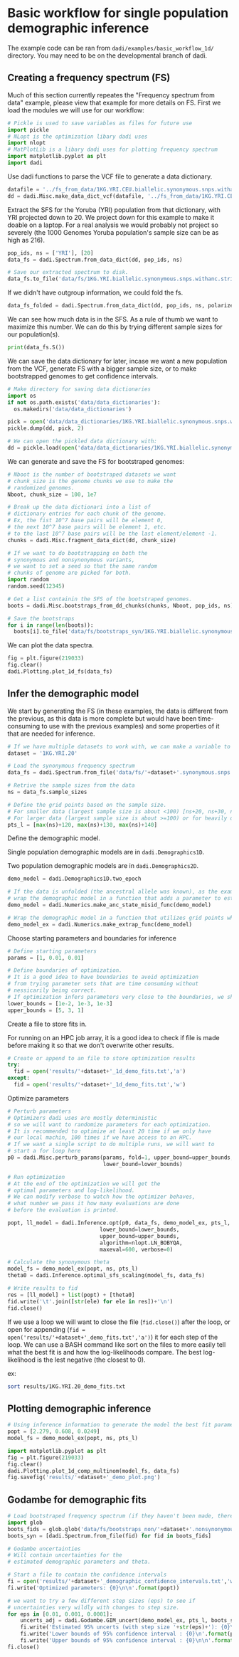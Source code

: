 # Basic workflow for single population demographic inference
The example code can be ran from `dadi/examples/basic_workflow_1d/` directory. You may need to be on the developmental branch of dadi.

## Creating a frequency spectrum (FS)
Much of this section currently repeates the "Frequency spectrum from data" example, please view that example for more details on FS.
First we load the modules we will use for our workflow:
```python
# Pickle is used to save variables as files for future use
import pickle
# NLopt is the optimization libary dadi uses
import nlopt
# MatPlotLib is a libary dadi uses for plotting frequency spectrum
import matplotlib.pyplot as plt
import dadi
```

Use dadi functions to parse the VCF file to generate a data dictionary.
```python
datafile = '../fs_from_data/1KG.YRI.CEU.biallelic.synonymous.snps.withanc.strict.subset.vcf.gz'
dd = dadi.Misc.make_data_dict_vcf(datafile, '../fs_from_data/1KG.YRI.CEU.popfile.txt')
```

Extract the SFS for the Yoruba (YRI) population from that dictionary, with YRI projected down to 20. 
We project down for this example to make it doable on a laptop. 
For a real analysis we would probably not project so severely (the 1000 Genomes Yoruba population's sample size can be as high as 216).
```python
pop_ids, ns = ['YRI'], [20]
data_fs = dadi.Spectrum.from_data_dict(dd, pop_ids, ns)

# Save our extracted spectrum to disk.
data_fs.to_file('data/fs/1KG.YRI.biallelic.synonymous.snps.withanc.strict.subset.fs')
```

If we didn't have outgroup information, we could fold the fs.
```python
data_fs_folded = dadi.Spectrum.from_data_dict(dd, pop_ids, ns, polarized=False)
```

We can see how much data is in the SFS. 
As a rule of thumb we want to maximize this number. 
We can do this by trying different sample sizes for our population(s).
```python
print(data_fs.S())
```

We can save the data dictionary for later, incase we want a new population from the VCF, generate FS with a bigger sample size, or to make bootstrapped genomes to get confidence intervals.
```python
# Make directory for saving data dictionaries
import os
if not os.path.exists('data/data_dictionaries'):
  os.makedirs('data/data_dictionaries')

pick = open('data/data_dictionaries/1KG.YRI.biallelic.synonymous.snps.withanc.strict.subset.bpkl','wb')
pickle.dump(dd, pick, 2)

# We can open the pickled data dictionary with:
dd = pickle.load(open('data/data_dictionaries/1KG.YRI.biallelic.synonymous.snps.withanc.strict.subset.bpkl','rb'))
```

We can generate and save the FS for bootstraped genomes:
```python
# Nboot is the number of bootstraped datasets we want
# chunk_size is the genome chunks we use to make the
# randomized genomes.
Nboot, chunk_size = 100, 1e7

# Break up the data dictionari into a list of
# dictionary entries for each chunk of the genome.
# Ex, the fist 10^7 base pairs will be element 0,
# the next 10^7 base pairs will be element 1, etc.
# to the last 10^7 base pairs will be the last element/element -1.
chunks = dadi.Misc.fragment_data_dict(dd, chunk_size)

# If we want to do bootstrapping on both the
# synonymous and nonsynonymous variants,
# we want to set a seed so that the same random
# chunks of genome are picked for both.
import random
random.seed(12345)

# Get a list containin the SFS of the bootstraped genomes.
boots = dadi.Misc.bootstraps_from_dd_chunks(chunks, Nboot, pop_ids, ns)

# Save the bootstraps
for i in range(len(boots)):
  boots[i].to_file('data/fs/bootstraps_syn/1KG.YRI.biallelic.synonymous.snps.withanc.strict.subset.boot_{0}.fs'.format(str(i)))
```

We can plot the data spectra.
```python
fig = plt.figure(219033)
fig.clear()
dadi.Plotting.plot_1d_fs(data_fs)
```

## Infer the demographic model
We start by generating the FS (in these examples, the data is different from the previous, as this data is more complete but would have been time-consuming to use with the previous examples) and some properties of it that are needed for inference.
```python
# If we have multiple datasets to work with, we can make a variable to store the name of the dataset that we can easily change and redo the inference with a different dataset.
dataset = '1KG.YRI.20'

# Load the synonymous frequency spectrum
data_fs = dadi.Spectrum.from_file('data/fs/'+dataset+'.synonymous.snps.unfold.fs')

# Retrive the sample sizes from the data
ns = data_fs.sample_sizes

# Define the grid points based on the sample size.
# For smaller data (largest sample size is about <100) [ns+20, ns+30, ns+40] is a good starting point.
# For larger data (largest sample size is about >=100) or for heavily down projected data [ns+100, ns+110, ns+120] is a good starting point.
pts_l = [max(ns)+120, max(ns)+130, max(ns)+140]
```

Define the demographic model.

Single population demographic models are in ```dadi.Demographics1D```.

Two population demographic models are in ```dadi.Demographics2D```.
```python
demo_model = dadi.Demographics1D.two_epoch

# If the data is unfolded (the ancestral allele was known), as the example data is,
# wrap the demographic model in a function that adds a parameter to estimate the rate of misidentification.
demo_model = dadi.Numerics.make_anc_state_misid_func(demo_model)

# Wrap the demographic model in a function that utilizes grid points which increases dadi's ability to more accurately generate a model frequency spectrum.
demo_model_ex = dadi.Numerics.make_extrap_func(demo_model)
```

Choose starting parameters and boundaries for inference
```python
# Define starting parameters
params = [1, 0.01, 0.01]

# Define boundaries of optimization.
# It is a good idea to have boundaries to avoid optimization
# from trying parameter sets that are time consuming without
# nessicarily being correct.
# If optimization infers parameters very close to the boundaries, we should increase them.
lower_bounds = [1e-2, 1e-3, 1e-3]
upper_bounds = [5, 3, 1]
```
Create a file to store fits in.

For running on an HPC job array, it is a good idea to
check if file is made before making it so
that we don't overwrite other results.
```python
# Create or append to an file to store optimization results
try:
  fid = open('results/'+dataset+'_1d_demo_fits.txt','a')
except:
  fid = open('results/'+dataset+'_1d_demo_fits.txt','w')
```
Optimize parameters
```python
# Perturb parameters
# Optimizers dadi uses are mostly deterministic
# so we will want to randomize parameters for each optimization.
# It is recommended to optimize at least 20 time if we only have
# our local machin, 100 times if we have access to an HPC.
# If we want a single script to do multiple runs, we will want to
# start a for loop here
p0 = dadi.Misc.perturb_params(params, fold=1, upper_bound=upper_bounds,
                              lower_bound=lower_bounds)

# Run optimization
# At the end of the optimization we will get the
# optimal parameters and log-likelihood.
# We can modify verbose to watch how the optimizer behaves,
# what number we pass it how many evaluations are done
# before the evaluation is printed.

popt, ll_model = dadi.Inference.opt(p0, data_fs, demo_model_ex, pts_l,
                             lower_bound=lower_bounds,
                             upper_bound=upper_bounds,
                             algorithm=nlopt.LN_BOBYQA,
                             maxeval=600, verbose=0)

# Calculate the synonymous theta
model_fs = demo_model_ex(popt, ns, pts_l)
theta0 = dadi.Inference.optimal_sfs_scaling(model_fs, data_fs)

# Write results to fid
res = [ll_model] + list(popt) + [theta0]
fid.write('\t'.join([str(ele) for ele in res])+'\n')
fid.close()
```

If we use a loop we will want to close the file (```fid.close()```) after the loop, or open for appending (```fid = open('results/'+dataset+'_demo_fits.txt','a')```) it for each step of the loop.
We can use a BASH command like sort on the files to more easily tell what the
best fit is and how the log-likelihoods compare. The best log-likelihood is the lest negative (the closest to 0).

ex:
```bash
sort results/1KG.YRI.20_demo_fits.txt
```
## Plotting demographic inference
```python
# Using inference information to generate the model the best fit parameters with the two_epoch model is [2.279, 0.608, 0.0249]
popt = [2.279, 0.608, 0.0249]
model_fs = demo_model_ex(popt, ns, pts_l)

import matplotlib.pyplot as plt
fig = plt.figure(219033)
fig.clear()
dadi.Plotting.plot_1d_comp_multinom(model_fs, data_fs)
fig.savefig('results/'+dataset+'_demo_plot.png')
```

## Godambe for demographic fits
```python
# Load bootstraped frequency spectrum (if they haven't been made, there is an example in the "Creating a frequency spectrum" section)
import glob
boots_fids = glob.glob('data/fs/bootstraps_non/'+dataset+'.nonsynonymous.snps.unfold.boot_*.fs')
boots_syn = [dadi.Spectrum.from_file(fid) for fid in boots_fids]

# Godambe uncertainties
# Will contain uncertainties for the
# estimated demographic parameters and theta.

# Start a file to contain the confidence intervals
fi = open('results/'+dataset+'_demographic_confidence_intervals.txt','w')
fi.write('Optimized parameters: {0}\n\n'.format(popt))

# we want to try a few different step sizes (eps) to see if
# uncertainties very wildly with changes to step size.
for eps in [0.01, 0.001, 0.0001]:
    uncerts_adj = dadi.Godambe.GIM_uncert(demo_model_ex, pts_l, boots_syn, popt, data_fs, eps=eps)
    fi.write('Estimated 95% uncerts (with step size '+str(eps)+'): {0}\n'.format(1.96*uncerts_adj[:-1]))
    fi.write('Lower bounds of 95% confidence interval : {0}\n'.format(popt-1.96*uncerts_adj[:-1]))
    fi.write('Upper bounds of 95% confidence interval : {0}\n\n'.format(popt+1.96*uncerts_adj[:-1]))
fi.close()
```